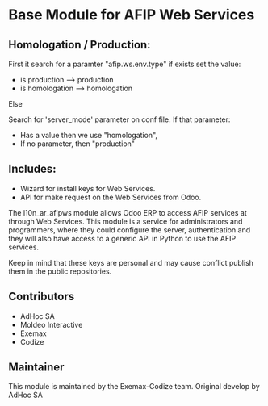 # Base Module for AFIP Web Services

## Homologation / Production:

First it search for a paramter "afip.ws.env.type" if exists set the value:

- is production --> production
- is homologation --> homologation

Else

Search for 'server_mode' parameter on conf file. If that parameter:

- Has a value then we use "homologation",
- If no parameter, then "production"

## Includes:

- Wizard for install keys for Web Services.
- API for make request on the Web Services from Odoo.

The l10n_ar_afipws module allows Odoo ERP to access AFIP services at through Web
Services. This module is a service for administrators and programmers, where they could
configure the server, authentication and they will also have access to a generic API in
Python to use the AFIP services.

Keep in mind that these keys are personal and may cause conflict publish them in the
public repositories.

## Contributors

- AdHoc SA
- Moldeo Interactive
- Exemax
- Codize

## Maintainer

This module is maintained by the Exemax-Codize team. Original develop by AdHoc SA
